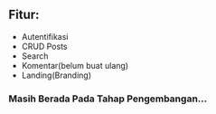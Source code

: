 ## Fitur:
- Autentifikasi
- CRUD Posts
- Search
- Komentar(belum buat ulang) 
- Landing(Branding)
### **Masih Berada Pada Tahap Pengembangan...**
